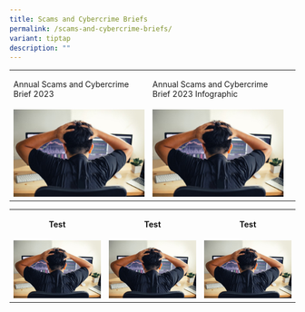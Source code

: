 ```yaml
---
title: Scams and Cybercrime Briefs
permalink: /scams-and-cybercrime-briefs/
variant: tiptap
description: ""
---
```

<p></p>
<table style="minWidth: 75px">
<colgroup>
<col>
<col>
<col>
</colgroup>
<tbody>
<tr>
<td rowspan="1" colspan="1">
<p>Annual Scams and Cybercrime Brief 2023</p>
</td>
<td rowspan="1" colspan="1">
<p>Annual Scams and Cybercrime Brief 2023 Infographic</p>
</td>
<td rowspan="1" colspan="1">
<p></p>
</td>
</tr>
<tr>
<td rowspan="1" colspan="1"><a class="isomer-image-wrapper" href="/files%2FHDB%20DDPs/Beware_Job_Scam.pdf"><img style="width: 100%" height="auto" width="100%" alt="" src="/images/loss_banner.jpg"></a>
</td>
<td rowspan="1" colspan="1">
<div class="isomer-image-wrapper">
<img style="width: 100%" height="auto" width="100%" alt="" src="/images/loss_banner.jpg">
</div>
</td>
<td rowspan="1" colspan="1">
<p></p>
</td>
</tr>
</tbody>
</table>
<table style="minWidth: 75px">
<colgroup>
<col>
<col>
<col>
</colgroup>
<tbody>
<tr>
<th rowspan="1" colspan="1">
<p>Test</p>
</th>
<th rowspan="1" colspan="1">
<p>Test</p>
</th>
<th rowspan="1" colspan="1">
<p>Test</p>
</th>
</tr>
<tr>
<td rowspan="1" colspan="1">
<div class="isomer-image-wrapper">
<img style="width: 100%" height="auto" width="100%" alt="" src="/images/loss_banner.jpg">
</div>
</td>
<td rowspan="1" colspan="1">
<div class="isomer-image-wrapper">
<img style="width: 100%" height="auto" width="100%" alt="" src="/images/loss_banner.jpg">
</div>
</td>
<td rowspan="1" colspan="1">
<div class="isomer-image-wrapper">
<img style="width: 100%" height="auto" width="100%" alt="" src="/images/loss_banner.jpg">
</div>
</td>
</tr>
</tbody>
</table>
<p></p>